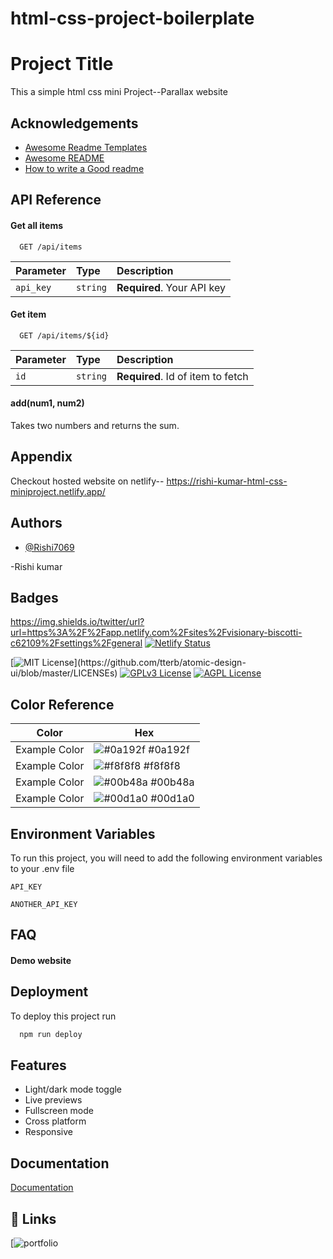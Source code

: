 # html-css-project-boilerplate


# Project Title

This a simple html css mini Project--Parallax website


## Acknowledgements

 - [Awesome Readme Templates](https://awesomeopensource.com/project/elangosundar/awesome-README-templates)
 - [Awesome README](https://github.com/matiassingers/awesome-readme)
 - [How to write a Good readme](https://bulldogjob.com/news/449-how-to-write-a-good-readme-for-your-github-project)


## API Reference

#### Get all items

```http
  GET /api/items
```

| Parameter | Type     | Description                |
| :-------- | :------- | :------------------------- |
| `api_key` | `string` | **Required**. Your API key |

#### Get item

```http
  GET /api/items/${id}
```

| Parameter | Type     | Description                       |
| :-------- | :------- | :-------------------------------- |
| `id`      | `string` | **Required**. Id of item to fetch |

#### add(num1, num2)

Takes two numbers and returns the sum.


## Appendix

Checkout hosted website on netlify--
https://rishi-kumar-html-css-miniproject.netlify.app/


## Authors

- [@Rishi7069](https://github.com/Rishi7069)

-Rishi kumar
## Badges

https://img.shields.io/twitter/url?url=https%3A%2F%2Fapp.netlify.com%2Fsites%2Fvisionary-biscotti-c62109%2Fsettings%2Fgeneral
[![Netlify Status](https://api.netlify.com/api/v1/badges/7a37bcfb-af69-4d12-be25-deddec166eff/deploy-status)](https://app.netlify.com/sites/visionary-biscotti-c62109/deploys)

[![MIT License](https://img.shields.io/apm/l/atomic-design-ui.svg?)](https://github.com/tterb/atomic-design-ui/blob/master/LICENSEs)
[![GPLv3 License](https://img.shields.io/badge/License-GPL%20v3-yellow.svg)](https://opensource.org/licenses/)
[![AGPL License](https://img.shields.io/badge/license-AGPL-blue.svg)](http://www.gnu.org/licenses/agpl-3.0)

## Color Reference

| Color             | Hex                                                                |
| ----------------- | ------------------------------------------------------------------ |
| Example Color | ![#0a192f](https://via.placeholder.com/10/0a192f?text=+) #0a192f |
| Example Color | ![#f8f8f8](https://via.placeholder.com/10/f8f8f8?text=+) #f8f8f8 |
| Example Color | ![#00b48a](https://via.placeholder.com/10/00b48a?text=+) #00b48a |
| Example Color | ![#00d1a0](https://via.placeholder.com/10/00b48a?text=+) #00d1a0 |


## Environment Variables

To run this project, you will need to add the following environment variables to your .env file

`API_KEY`

`ANOTHER_API_KEY`


## FAQ

#### Demo website



 




## Deployment

To deploy this project run

```bash
  npm run deploy
```


## Features

- Light/dark mode toggle
- Live previews
- Fullscreen mode
- Cross platform
- Responsive

## Documentation

[Documentation](https://linktodocumentation)


## 🔗 Links
[![portfolio](https://github.com/Rishi7069)
